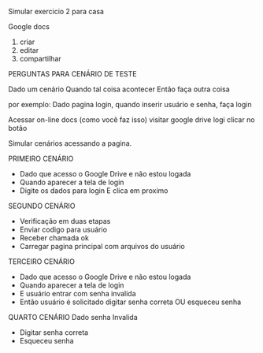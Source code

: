 Simular exercicio 2 para casa

Google docs

1. criar
2. editar
3. compartilhar

PERGUNTAS PARA CENÁRIO DE TESTE

Dado um cenário
Quando tal coisa acontecer
Então faça outra coisa

por exemplo: Dado pagina login, quando inserir usuário e senha, faça login


Acessar on-line docs  (como você faz isso)
    visitar google drive
    logi
    clicar no botão

Simular cenários acessando a pagina.

PRIMEIRO CENÁRIO 

* Dado que acesso o Google Drive e não estou logada
* Quando aparecer a tela de login
* Digite os dados para login E clica em proximo

SEGUNDO CENÁRIO
* Verificação em duas etapas
* Enviar codigo para usuário
* Receber chamada ok
* Carregar pagina principal com arquivos do usuário

TERCEIRO CENÁRIO

* Dado que acesso o Google Drive e não estou logada
* Quando aparecer a tela de login
* E usuário entrar com senha invalida
* Então usuário é solicitado digitar senha correta OU esqueceu senha

QUARTO CENÁRIO
Dado senha Invalida
* Digitar senha correta
* Esqueceu senha



